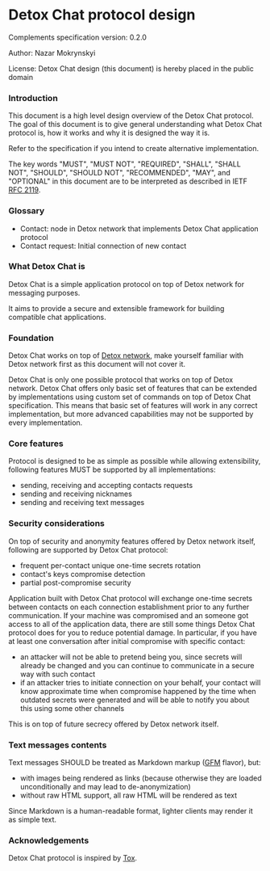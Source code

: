 # Detox Chat protocol design

Complements specification version: 0.2.0

Author: Nazar Mokrynskyi

License: Detox Chat design (this document) is hereby placed in the public domain

### Introduction
This document is a high level design overview of the Detox Chat protocol.
The goal of this document is to give general understanding what Detox Chat protocol is, how it works and why it is designed the way it is.

Refer to the specification if you intend to create alternative implementation.

The key words "MUST", "MUST NOT", "REQUIRED", "SHALL", "SHALL NOT", "SHOULD", "SHOULD NOT", "RECOMMENDED",  "MAY", and "OPTIONAL" in this document are to be interpreted as described in IETF [RFC 2119](http://www.ietf.org/rfc/rfc2119.txt).

### Glossary
* Contact: node in Detox network that implements Detox Chat application protocol
* Contact request: Initial connection of new contact

### What Detox Chat is
Detox Chat is a simple application protocol on top of Detox network for messaging purposes.

It aims to provide a secure and extensible framework for building compatible chat applications.

### Foundation
Detox Chat works on top of [Detox network](https://github.com/Detox/core), make yourself familiar with Detox network first as this document will not cover it.

Detox Chat is only one possible protocol that works on top of Detox network.
Detox Chat offers only basic set of features that can be extended by implementations using custom set of commands on top of Detox Chat specification.
This means that basic set of features will work in any correct implementation, but more advanced capabilities may not be supported by every implementation.

### Core features
Protocol is designed to be as simple as possible while allowing extensibility, following features MUST be supported by all implementations:
* sending, receiving and accepting contacts requests
* sending and receiving nicknames
* sending and receiving text messages

### Security considerations
On top of security and anonymity features offered by Detox network itself, following are supported by Detox Chat protocol:
* frequent per-contact unique one-time secrets rotation
* contact's keys compromise detection
* partial post-compromise security

Application built with Detox Chat protocol will exchange one-time secrets between contacts on each connection establishment prior to any further communication.
If your machine was compromised and an someone got access to all of the application data, there are still some things Detox Chat protocol does for you to reduce potential damage.
In particular, if you have at least one conversation after initial compromise with specific contact:
* an attacker will not be able to pretend being you, since secrets will already be changed and you can continue to communicate in a secure way with such contact
* if an attacker tries to initiate connection on your behalf, your contact will know approximate time when compromise happened by the time when outdated secrets were generated and will be able to notify you about this using some other channels

This is on top of future secrecy offered by Detox network itself.

### Text messages contents
Text messages SHOULD be treated as Markdown markup ([GFM](https://github.github.com/gfm/) flavor), but:
* with images being rendered as links (because otherwise they are loaded unconditionally and may lead to de-anonymization)
* without raw HTML support, all raw HTML will be rendered as text

Since Markdown is a human-readable format, lighter clients may render it as simple text.

### Acknowledgements
Detox Chat protocol is inspired by [Tox](https://tox.chat/).
